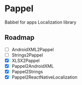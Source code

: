 # Pappel

Babbel for apps
Localization library

## Roadmap

- [ ] AndroidXML2Pappel
- [ ] Strings2Pappel
- [x] XLSX2Pappel
- [x] Pappel2AndroidXML
- [x] Pappel2Strings
- [x] Pappel2ReactNativeLocalization
